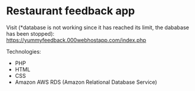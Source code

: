 # Restaurant feedback app

Visit (*database is not working since it has reached its limit, the dababase has been stopped): https://yummyfeedback.000webhostapp.com/index.php

 Technologies:
 - PHP
 - HTML
 - CSS
 - Amazon AWS RDS (Amazon Relational Database Service)
 
